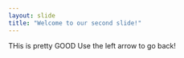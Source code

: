 ```yaml
---
layout: slide
title: "Welcome to our second slide!"
---
```

THis is pretty GOOD
Use the left arrow to go back!
